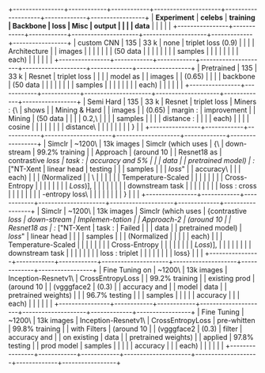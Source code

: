 +----------------+------------+------------+---------------------+--------------------+-------------+-----------------+
| **Experiment** | **celebs** | **training | **Backbone**        | **loss**           | **Misc**    | **output**      |
|                |            | data**     |                     |                    |             |                 |
+----------------+------------+------------+---------------------+--------------------+-------------+-----------------+
| custom CNN     | 135        | 33 k       | none                | triplet loss (0.9) |             |                 |
| Architecture   |            | images     |                     |                    |             |                 |
|                | (50 data   |            |                     |                    |             |                 |
|                | samples    |            |                     |                    |             |                 |
|                | each)      |            |                     |                    |             |                 |
+----------------+------------+------------+---------------------+--------------------+-------------+-----------------+
| Pretrained     | 135        | 33 k       | Resnet              | triplet loss       |             |                 |
| model as       |            | images     |                     | (0.65)             |             |                 |
| backbone       | (50 data   |            |                     |                    |             |                 |
|                | samples    |            |                     |                    |             |                 |
|                | each)      |            |                     |                    |             |                 |
+----------------+------------+------------+---------------------+--------------------+-------------+-----------------+
| Semi Hard      | 135        | 33 k       | Resnet              | triplet loss       | Miners : {\ | shows           |
| Mining & Hard  |            | images     |                     | (0.65)             | margin :    | improvement     |
| Mining         | (50 data   |            |                     |                    | 0.2,\       |                 |
|                | samples    |            |                     |                    | distance :  |                 |
|                | each)      |            |                     |                    | cosine      |                 |
|                |            |            |                     |                    | distance\   |                 |
|                |            |            |                     |                    | }           |                 |
+----------------+------------+------------+---------------------+--------------------+-------------+-----------------+
| Simclr         | \~1200\    | 13k images | Simclr (which uses  | {\                 | down-stream | 99.2% training  |
| Approach       | (around 10 |            | Resnet18 as         | contrastive *loss  | task :      | accuracy and 5% |
|                | data       |            | pretrained model)   | :* \["NT-Xent      | linear head | testing         |
|                | samples    |            |                     | *loss*"            |             | accuracy\       |
|                | each)      |            |                     | (Normalized        |             | \               |
|                |            |            |                     | Temperature-Scaled |             |                 |
|                |            |            |                     | Cross-Entropy      |             |                 |
|                |            |            |                     | *Loss*)\],         |             |                 |
|                |            |            |                     | downstream task    |             |                 |
|                |            |            |                     | loss : cross       |             |                 |
|                |            |            |                     | -entropy loss\     |             |                 |
|                |            |            |                     | }                  |             |                 |
+----------------+------------+------------+---------------------+--------------------+-------------+-----------------+
| Simclr         | \~1200\    | 13k images | Simclr (which uses  | {contrastive *loss | down-stream | Implemen-tation |
| Approach-2     | (around 10 |            | Resnet18 as         | :* \["NT-Xent      | task :      | Failed          |
|                | data       |            | pretrained model)   | *loss*"            | linear head |                 |
|                | samples    |            |                     | (Normalized        |             |                 |
|                | each)      |            |                     | Temperature-Scaled |             |                 |
|                |            |            |                     | Cross-Entropy      |             |                 |
|                |            |            |                     | *Loss*)\],         |             |                 |
|                |            |            |                     | downstream task    |             |                 |
|                |            |            |                     | loss : triplet     |             |                 |
|                |            |            |                     | loss}              |             |                 |
+----------------+------------+------------+---------------------+--------------------+-------------+-----------------+
| Fine Tuning on | \~1200\    | 13k images | Inception-Resnetv1\ | CrossEntropyLoss   |             | 99.2% training  |
| existing prod  | (around 10 |            | (vgggface2          | (0.3)              |             | accuracy and    |
| model          | data       |            | pretrained weights) |                    |             | 96.7% testing   |
|                | samples    |            |                     |                    |             | accuracy        |
|                | each)      |            |                     |                    |             |                 |
+----------------+------------+------------+---------------------+--------------------+-------------+-----------------+
| Fine Tuning    | \~1200\    | 13k images | Inception-Resnetv1\ | CrossEntropyLoss   | pre-whitten | 99.8% training  |
| with Filters   | (around 10 |            | (vgggface2          | (0.3)              | filter      | accuracy and    |
| on existing    | data       |            | pretrained weights) |                    | applied     | 97.8% testing   |
| prod model     | samples    |            |                     |                    |             | accuracy        |
|                | each)      |            |                     |                    |             |                 |
+----------------+------------+------------+---------------------+--------------------+-------------+-----------------+
